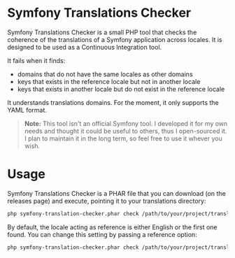 Symfony Translations Checker
============================

Symfony Translations Checker is a small PHP tool that checks the coherence of the translations of
a Symfony application across locales. It is designed to be used as a Continuous Integration tool.

It fails when it finds:

* domains that do not have the same locales as other domains
* keys that exists in the reference locale but not in another locale
* keys that exists in another locale but do not exist in the reference locale

It understands translations domains. For the moment, it only supports the YAML format.

> **Note:** This tool isn't an official Symfony tool. I developed it for my own needs and thought
> it could be useful to others, thus I open-sourced it. I plan to maintain it in the long term,
> so feel free to use it whever you wish.

# Usage

Symfony Translations Checker is a PHAR file that you can download (on the releases page) and execute, 
pointing it to your translations directory:

```bash
php symfony-translation-checker.phar check /path/to/your/project/translations
```

By default, the locale acting as reference is either English or the first one found.
You can change this setting by passing a reference option:

```bash
php symfony-translation-checker.phar check /path/to/your/project/translations --reference=fr
```

